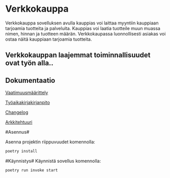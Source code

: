 # Verkkokauppa #

Verkkokauppa sovelluksen avulla kauppias voi laittaa myyntiin kauppiaan tarjoamia tuotteita ja palveluita. Kauppias voi laatia tuotteile muun muassa nimen, hinnan ja tuotteen määrän. Verkkokaupassa luonnollisesti asiakas voi ostaa näitä kauppiaan tarjoamia tuotteita.

## Verkkokauppan laajemmat toiminnallisuudet ovat työn alla.. ##

## Dokumentaatio ##
[Vaatimuusmäärittely](https://github.com/Yahimoh/ot-harjoitustyo/blob/main/Dokumentaatio/Vaatimuusmaarittely.md)

[Työaikakirjakirjanpito](https://github.com/Yahimoh/ot-harjoitustyo/blob/main/Dokumentaatio/Tyoaikakirjanpito.md)

[Changelog](https://github.com/Yahimoh/ot-harjoitustyo/blob/main/Dokumentaatio/changelog.md)

[Arkkitehtuuri](https://github.com/Yahimoh/ot-harjoitustyo/blob/main/Dokumentaatio/arkkitehtuuri.md)

#Asennus#

Asenna projektin riippuvuudet komennolla:
```bash
poetry install
```

#Käynnistys#
Käynnistä sovellus komennolla:
```bash
poetry run invoke start
```

